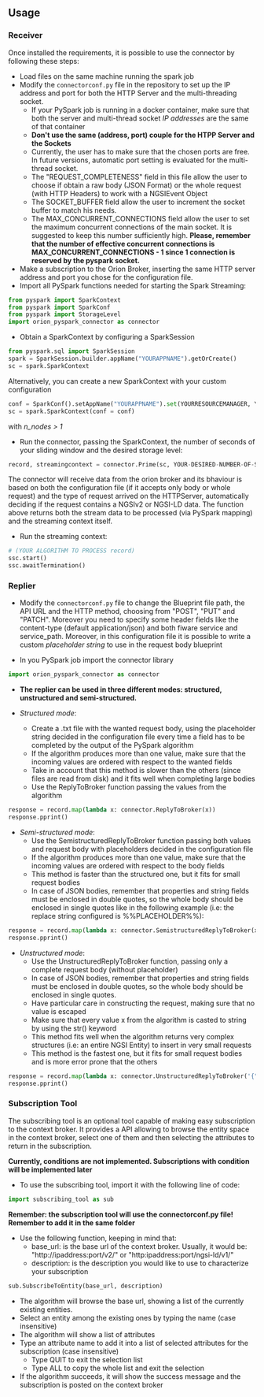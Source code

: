 ## Usage

### Receiver

Once installed the requirements, it is possible to use the connector by following these steps:
- Load files on the same machine running the spark job
- Modify the `connectorconf.py` file in the repository to set up the IP address and port for both the HTTP Server and the multi-threading socket. 
   - If your PySpark job is running in a docker container, make sure that both the server and multi-thread socket *IP addresses* are the same of that container
   - **Don't use the same (address, port) couple for the HTPP Server and the Sockets**
   -  Currently, the user has to make sure that the chosen ports are free. In future versions, automatic port setting is evaluated for the multi-thread socket.
   -  The "REQUEST_COMPLETENESS" field in this file allow the user to choose if obtain a raw body (JSON Format) or the whole request (with HTTP Headers) to work with a NGSIEvent Object
   -  The SOCKET_BUFFER field allow the user to increment the socket buffer to match his needs.
   -  The MAX_CONCURRENT_CONNECTIONS field allow the user to set the maximum concurrent connections of the main socket. It is suggested to keep this number sufficiently high. **Please, remember that the number of effective concurrent connections is MAX_CONCURRENT_CONNECTIONS - 1 since 1 connection is reserved by the pyspark socket.**
- Make a subscription to the Orion Broker, inserting the same HTTP server address and port you chose for the configuration file.
- Import all PySpark functions needed for starting the Spark Streaming:
```python
from pyspark import SparkContext
from pyspark import SparkConf
from pyspark import StorageLevel
import orion_pyspark_connector as connector
```
- Obtain a SparkContext by configuring a SparkSession
```python
from pyspark.sql import SparkSession
spark = SparkSession.builder.appName("YOURAPPNAME").getOrCreate()
sc = spark.SparkContext
```
Alternatively, you can create a new SparkContext with your custom configuration
```python
conf = SparkConf().setAppName("YOURAPPNAME").set(YOURRESOURCEMANAGER, YOURMASTERADDRESS[n_nodes])
sc = spark.SparkContext(conf = conf)
```
with *n_nodes > 1*
- Run the connector, passing the SparkContext, the number of seconds of your sliding window and the desired storage level:
```python
record, streamingcontext = connector.Prime(sc, YOUR-DESIRED-NUMBER-OF-SECONDS, StorageLevel.MEMORY_AND_DISK_2)
```
The connector will receive data from the orion broker and its bhaviour is based on both the configuration file (if it accepts only body or whole request) and the type of request arrived on the HTTPServer, automatically deciding if the request contains a NGSIv2 or NGSI-LD data. The function above returns both the stream data to be processed (via PySpark mapping) and the streaming context itself.
- Run the streaming context:
```python
# (YOUR ALGORITHM TO PROCESS record)
ssc.start()
ssc.awaitTermination()
```

### Replier


- Modify the `connectorconf.py` file to change the Blueprint file path, the API URL and the HTTP method, choosing from "POST", "PUT" and "PATCH". Moreover you need to specify some header fields like the content-type (default application/json) and both fiware service and service_path. Moreover, in this configuration file it is possible to write a custom *placeholder string* to use in the request body blueprint

- In you PySpark job import the connector library
```python
import orion_pyspark_connector as connector
```
- **The replier can be used in three different modes: structured, unstructured and semi-structured.**

- *Structured mode*:
   - Create a .txt file with the wanted request body, using the placeholder string decided in the configuration file every time a field has to be completed by the output of the PySpark algorithm
   - If the algorithm produces more than one value, make sure that the incoming values are ordered with respect to the wanted fields
   - Take in account that this method is slower than the others (since files are read from disk) and it fits well when completing large bodies
   - Use the ReplyToBroker function passing the values from the algorithm
```python
response = record.map(lambda x: connector.ReplyToBroker(x))
response.pprint()
```

- *Semi-structured mode*: 
   - Use the SemistructuredReplyToBroker function passing both values and request body with placeholders decided in the configuration file
   - If the algorithm produces more than one value, make sure that the incoming values are ordered with respect to the body fields
   - This method is faster than the structured one, but it fits for small request bodies
   - In case of JSON bodies, remember that properties and string fields must be enclosed in double quotes, so the whole body should be enclosed in single quotes like in the following example (i.e: the replace string configured is %%PLACEHOLDER%%):
```python
response = record.map(lambda x: connector.SemistructuredReplyToBroker(x, '{"example" : %%PLACEHOLDER%% }'))
response.pprint()
```


- *Unstructured mode*: 
   - Use the UnstructuredReplyToBroker function, passing only a complete request body (without placeholder)
   - In case of JSON bodies, remember that properties and string fields must be enclosed in double quotes, so the whole body should be enclosed in single quotes.
   - Have particular care in constructing the request, making sure that no value is escaped
   - Make sure that every value x from the algorithm is casted to string by using the str() keyword
   - This method fits well when the algorithm returns very complex structures (i.e: an entire NGSI Entity) to insert in very small requests
   - This method is the fastest one, but it fits for small request bodies and is more error prone that the others
```python
response = record.map(lambda x: connector.UnstructuredReplyToBroker('{"price" :' + str(x.attrs["price"].value) +' }'))
response.pprint()
```


### Subscription Tool

The subscribing tool is an optional tool capable of making easy subscription to the context broker. It provides a API allowing to browse the entity space in the context broker, select one of them and then selecting the attributes to return in the subscription.

**Currently, conditions are not implemented. Subscriptions with condition will be implemented later**

- To use the subscribing tool, import it with the following line of code:
```python
import subscribing_tool as sub
```
**Remember: the subscription tool will use the connectorconf.py file! Remember to add it in the same folder**
- Use the following function, keeping in mind that:
   - base_url: is the base url of the context broker. Usually, it would be: "http://ipaddress:port/v2/" or "http:ipaddress:port/ngsi-ld/v1/"
   - description: is the description you would like to use to characterize your subscription
```python
sub.SubscribeToEntity(base_url, description)
```

- The algorithm will browse the base url, showing a list of the currently existing entities.
- Select an entity among the existing ones by typing the name (case insensitive)
- The algorithm will show a list of attributes
- Type an attribute name to add it into a list of selected attributes for the subscription (case insensitive)
   - Type QUIT to exit the selection list
   - Type ALL to copy the whole list and exit the selection
- If the algorithm succeeds, it will show the success message and the subscription is posted on the context broker
